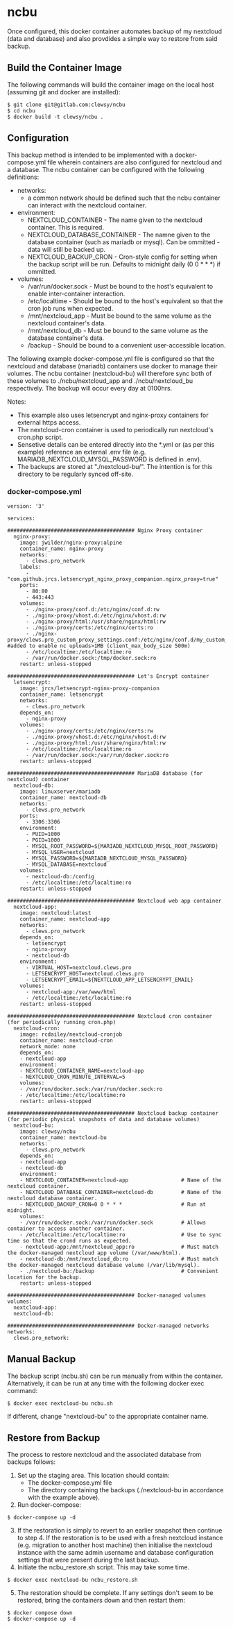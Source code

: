 # ncbu

Once configured, this docker container automates backup of my nextcloud (data and database) and also provdides a simple way to restore from said backup.

## Build the Container Image

The following commands will build the container image on the local host (assuming git and docker are installed):
```
$ git clone git@gitlab.com:clewsy/ncbu
$ cd ncbu
$ docker build -t clewsy/ncbu .
```

## Configuration

This backup method is intended to be implemented with a docker-compose.yml file wherein containers are also configured for nextcloud and a database.  The ncbu container can be configured with the following definitions:
* networks:
	* a common network should be defined such that the ncbu container can interact with the nextcloud container.
* environment:
	* NEXTCLOUD_CONTAINER - The name given to the nextcloud container.  This is required.
	* NEXTCLOUD_DATABASE_CONTAINER - The namne given to the database container (such as mariadb or mysql).  Can be ommitted - data will still be backed up.
	* NEXTCLOUD_BACKUP_CRON - Cron-style config for setting when the backup script will be run.  Defaults to midnight daily (0 0 * * *) if ommitted.
* volumes:
	* /var/run/docker.sock - Must be bound to the host's equivalent to enable inter-container interaction.
	* /etc/localtime - Should be bound to the host's equivalent so that the cron job runs when expected.
	* /mnt/nextcloud_app - Must be bound to the same volume as the nextcloud container's data.
	* /mnt/nextcloud_db - Must be bound to the same volume as the database container's data.
	* /backup - Should be bound to a convenient user-accessible location.

The following example docker-compose.ynl file is configured so that the nextcloud and database (mariadb) containers use docker to manage their volumes.  The ncbu container (nextcloud-bu) will therefore sync both of these volumes to ./ncbu/nextcloud_app and ./ncbu/nextcloud_bu respectively.  The backup will occur every day at 0100hrs.

Notes:
* This example also uses letsencrypt and nginx-proxy containers for external https access.
* The nextcloud-cron container is used to periodically run nextcloud's cron.php script.
* Sensetive details can be entered directly into the *.yml or (as per this example) reference an external .env file (e.g. MARIADB_NEXTCLOUD_MYSQL_PASSWORD is defined in .env).
* The backups are stored at "./nextcloud-bu/". The intention is for this directory to be regularly synced off-site.


### docker-compose.yml
```
version: '3'  

services:

######################################### Nginx Proxy container
  nginx-proxy:
    image: jwilder/nginx-proxy:alpine
    container_name: nginx-proxy
    networks:
      - clews.pro_network
    labels:
      - "com.github.jrcs.letsencrypt_nginx_proxy_companion.nginx_proxy=true"
    ports:
      - 80:80
      - 443:443
    volumes:
      - ./nginx-proxy/conf.d:/etc/nginx/conf.d:rw
      - ./nginx-proxy/vhost.d:/etc/nginx/vhost.d:rw
      - ./nginx-proxy/html:/usr/share/nginx/html:rw
      - ./nginx-proxy/certs:/etc/nginx/certs:ro
      - ./nginx-proxy/clews.pro_custom_proxy_settings.conf:/etc/nginx/conf.d/my_custom_proxy_settings.conf      #added to enable nc uploads>1MB (client_max_body_size 500m)
      - /etc/localtime:/etc/localtime:ro
      - /var/run/docker.sock:/tmp/docker.sock:ro
    restart: unless-stopped

######################################### Let's Encrypt container
  letsencrypt:
    image: jrcs/letsencrypt-nginx-proxy-companion
    container_name: letsencrypt
    networks:
      - clews.pro_network
    depends_on:
      - nginx-proxy
    volumes:
      - ./nginx-proxy/certs:/etc/nginx/certs:rw
      - ./nginx-proxy/vhost.d:/etc/nginx/vhost.d:rw
      - ./nginx-proxy/html:/usr/share/nginx/html:rw
      - /etc/localtime:/etc/localtime:ro
      - /var/run/docker.sock:/var/run/docker.sock:ro
    restart: unless-stopped

######################################### MariaDB database (for nextcloud) container
  nextcloud-db:
    image: linuxserver/mariadb
    container_name: nextcloud-db
    networks:
      - clews.pro_network
    ports:
      - 3306:3306
    environment:
      - PUID=1000
      - PGID=1000
      - MYSQL_ROOT_PASSWORD=${MARIADB_NEXTCLOUD_MYSQL_ROOT_PASSWORD}
      - MYSQL_USER=nextcloud
      - MYSQL_PASSWORD=${MARIADB_NEXTCLOUD_MYSQL_PASSWORD}
      - MYSQL_DATABASE=nextcloud
    volumes:
      - nextcloud-db:/config
      - /etc/localtime:/etc/localtime:ro
    restart: unless-stopped

######################################### Nextcloud web app container
  nextcloud-app:
    image: nextcloud:latest
    container_name: nextcloud-app
    networks:
      - clews.pro_network
    depends_on:
      - letsencrypt
      - nginx-proxy
      - nextcloud-db
    environment:
      - VIRTUAL_HOST=nextcloud.clews.pro
      - LETSENCRYPT_HOST=nextcloud.clews.pro
      - LETSENCRYPT_EMAIL=${NEXTCLOUD_APP_LETSENCRYPT_EMAIL}  
    volumes:
      - nextcloud-app:/var/www/html
      - /etc/localtime:/etc/localtime:ro
    restart: unless-stopped

######################################### Nextcloud cron container (for periodically running cron.php)
  nextcloud-cron:
    image: rcdailey/nextcloud-cronjob
    container_name: nextcloud-cron
    network_mode: none
    depends_on:
    - nextcloud-app
    environment:
    - NEXTCLOUD_CONTAINER_NAME=nextcloud-app
    - NEXTCLOUD_CRON_MINUTE_INTERVAL=5
    volumes:
    - /var/run/docker.sock:/var/run/docker.sock:ro
    - /etc/localtime:/etc/localtime:ro
    restart: unless-stopped

######################################### Nextcloud backup container (for periodic physical snapshots of data and database volumes)
  nextcloud-bu:
    image: clewsy/ncbu
    container_name: nextcloud-bu
    networks:
      - clews.pro_network
    depends_on:
    - nextcloud-app
    - nextcloud-db
    environment:
    - NEXTCLOUD_CONTAINER=nextcloud-app                 # Name of the nextcloud container.
    - NEXTCLOUD_DATABASE_CONTAINER=nextcloud-db         # Name of the nextcloud database container.
    - NEXTCLOUD_BACKUP_CRON=0 0 * * *                   # Run at midnight.
    volumes:
    - /var/run/docker.sock:/var/run/docker.sock         # Allows container to access another container.
    - /etc/localtime:/etc/localtime:ro                  # Use to sync time so that the crond runs as expected.
    - nextcloud-app:/mnt/nextcloud_app:ro               # Must match the docker-managed nextcloud app volume (/var/www/html).
    - nextcloud-db:/mnt/nextcloud_db:ro                 # Must match the docker-managed nextcloud database volume (/var/lib/mysql).
    - ./nextcloud-bu:/backup                            # Convenient location for the backup.
    restart: unless-stopped

######################################### Docker-managed volumes
volumes:
  nextcloud-app:
  nextcloud-db:

######################################### Docker-managed networks
networks:
  clews.pro_network:
```

## Manual Backup
The backup script (ncbu.sh) can be run manually from within the container.  Alternatively, it can be run at any time with the following docker exec command:
```
$ docker exec nextcloud-bu ncbu.sh
```
If different, change "nextcloud-bu" to the appropriate container name.

## Restore from Backup
The process to restore nextcloud and the associated database from backups follows:
1. Set up the staging area.  This location should contain:
	* The docker-compose.yml file
	* The directory containing the backups (./nextcloud-bu in accordance with the example above).
2. Run docker-compose:
```
$ docker-compose up -d
```
3. If the restoration is simply to revert to an earlier snapshot then continue to step 4.  If the restoration is to be used with a fresh nextcloud instance (e.g. migration to another host machine) then initialise the nextcloud instance with the same admin username and database configuration settings that were present during the last backup.
4. Initiate the ncbu_restore.sh script.  This may take some time.
```
$ docker exec nextcloud-bu ncbu_restore.sh
```
5. The restoration should be complete.  If any settings don't seem to be restored, bring the containers down and then restart them:
```
$ docker compose down
$ docker-compose up -d
```
